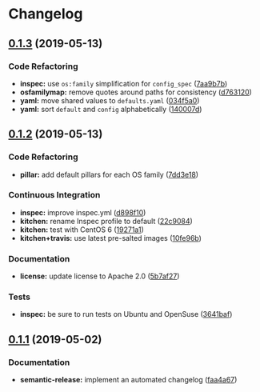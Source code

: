 # Changelog

## [0.1.3](https://github.com/saltstack-formulas/rkhunter-formula/compare/v0.1.2...v0.1.3) (2019-05-13)


### Code Refactoring

* **inspec:** use `os:family` simplification for `config_spec` ([7aa9b7b](https://github.com/saltstack-formulas/rkhunter-formula/commit/7aa9b7b))
* **osfamilymap:** remove quotes around paths for consistency ([d763120](https://github.com/saltstack-formulas/rkhunter-formula/commit/d763120))
* **yaml:** move shared values to `defaults.yaml` ([034f5a0](https://github.com/saltstack-formulas/rkhunter-formula/commit/034f5a0))
* **yaml:** sort `default` and `config` alphabetically ([140007d](https://github.com/saltstack-formulas/rkhunter-formula/commit/140007d))

## [0.1.2](https://github.com/saltstack-formulas/rkhunter-formula/compare/v0.1.1...v0.1.2) (2019-05-13)


### Code Refactoring

* **pillar:** add default pillars for each OS family ([7dd3e18](https://github.com/saltstack-formulas/rkhunter-formula/commit/7dd3e18))


### Continuous Integration

* **inspec:** improve inspec.yml ([d898f10](https://github.com/saltstack-formulas/rkhunter-formula/commit/d898f10))
* **kitchen:** rename Inspec profile to default ([22c9084](https://github.com/saltstack-formulas/rkhunter-formula/commit/22c9084))
* **kitchen:** test with CentOS 6 ([19271a1](https://github.com/saltstack-formulas/rkhunter-formula/commit/19271a1))
* **kitchen+travis:** use latest pre-salted images ([10fe96b](https://github.com/saltstack-formulas/rkhunter-formula/commit/10fe96b))


### Documentation

* **license:** update license to Apache 2.0 ([5b7af27](https://github.com/saltstack-formulas/rkhunter-formula/commit/5b7af27))


### Tests

* **inspec:** be sure to run tests on Ubuntu and OpenSuse ([3641baf](https://github.com/saltstack-formulas/rkhunter-formula/commit/3641baf))

## [0.1.1](https://github.com/saltstack-formulas/rkhunter-formula/compare/v0.1.0...v0.1.1) (2019-05-02)


### Documentation

* **semantic-release:** implement an automated changelog ([faa4a67](https://github.com/saltstack-formulas/rkhunter-formula/commit/faa4a67))
